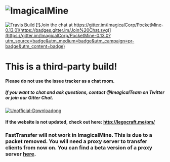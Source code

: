 # ![ImagicalMine](http://i.imgur.com/dPwr1cT.jpg)

[![Travis Build](https://travis-ci.org/ImagicalCorp/PocketMine-0.13.0.svg)](https://travis-ci.org/ImagicalCorp/PocketMine-0.13.0)
[![Join the chat at https://gitter.im/ImagicalCorp/PocketMine-0.13.0](https://badges.gitter.im/Join%20Chat.svg)](https://gitter.im/ImagicalCorp/PocketMine-0.13.0?utm_source=badge&utm_medium=badge&utm_campaign=pr-badge&utm_content=badge)

# This is a third-party build! 

#### Please do not use the issue tracker as a chat room.
##### If you want to chat and ask questions, contact @ImagicalTeam on Twitter or join our Gitter Chat.

<a href="http://pocketmine.minedox.com">![Unofficial-Downloadpng](http://s11.postimg.org/j4n7loxi9/Untitled_3.png)</a>
#### If the website is not updated, check out here: http://legocraft.me/pm/

### FastTransfer will not work in ImagicalMine. This is due to a packet removed. You will need a proxy server to transfer clients from now on. You can find a beta version of a proxy server [here](https://github.com/ImagicalCorp/MCPETransfer).
